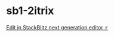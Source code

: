 # sb1-2itrix

[Edit in StackBlitz next generation editor ⚡️](https://stackblitz.com/~/github.com/Sooheel/sb1-2itrix)